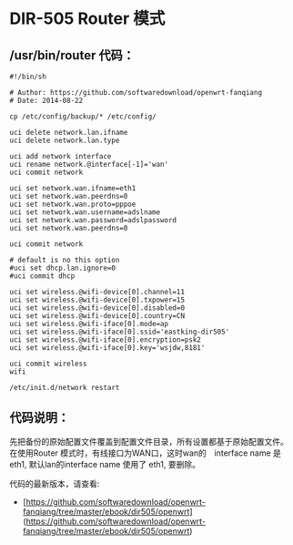# DIR-505 Router 模式

## /usr/bin/router 代码：

	#!/bin/sh
	
	# Author: https://github.com/softwaredownload/openwrt-fanqiang
	# Date: 2014-08-22
	
	cp /etc/config/backup/* /etc/config/
	
	uci delete network.lan.ifname
	uci delete network.lan.type
	
	uci add network interface
	uci rename network.@interface[-1]='wan'
	uci commit network
	
	uci set network.wan.ifname=eth1
	uci set network.wan.peerdns=0
	uci set network.wan.proto=pppoe
	uci set network.wan.username=adslname
	uci set network.wan.password=adslpassword
	uci set network.wan.peerdns=0
	
	uci commit network
	
	# default is no this option
	#uci set dhcp.lan.ignore=0
	#uci commit dhcp
	
	uci set wireless.@wifi-device[0].channel=11
	uci set wireless.@wifi-device[0].txpower=15
	uci set wireless.@wifi-device[0].disabled=0
	uci set wireless.@wifi-device[0].country=CN
	uci set wireless.@wifi-iface[0].mode=ap
	uci set wireless.@wifi-iface[0].ssid='eastking-dir505'
	uci set wireless.@wifi-iface[0].encryption=psk2
	uci set wireless.@wifi-iface[0].key='wsjdw,8181'
	
	uci commit wireless
	wifi
	
	/etc/init.d/network restart


## 代码说明：

先把备份的原始配置文件覆盖到配置文件目录，所有设置都基于原始配置文件。
在使用Router 模式时，有线接口为WAN口，这时wan的　interface name 是　eth1, 默认lan的interface name 使用了 eth1, 要删除。


代码的最新版本，请查看:　
* [https://github.com/softwaredownload/openwrt-fanqiang/tree/master/ebook/dir505/openwrt] (https://github.com/softwaredownload/openwrt-fanqiang/tree/master/ebook/dir505/openwrt)
